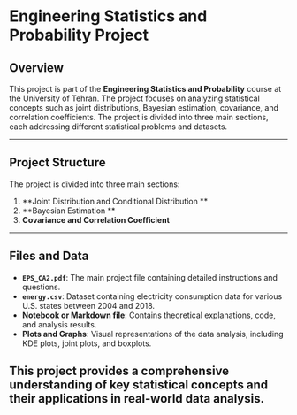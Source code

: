 # Engineering Statistics and Probability Project

## Overview
This project is part of the **Engineering Statistics and Probability** course at the University of Tehran. The project focuses on analyzing statistical concepts such as joint distributions, Bayesian estimation, covariance, and correlation coefficients. The project is divided into three main sections, each addressing different statistical problems and datasets.

---

## Project Structure
The project is divided into three main sections:

1. **Joint Distribution and Conditional Distribution **
2. **Bayesian Estimation **
3. **Covariance and Correlation Coefficient**

---

## Files and Data
- **`EPS_CA2.pdf`**: The main project file containing detailed instructions and questions.
- **`energy.csv`**: Dataset containing electricity consumption data for various U.S. states between 2004 and 2018.
- **Notebook or Markdown file**: Contains theoretical explanations, code, and analysis results.
- **Plots and Graphs**: Visual representations of the data analysis, including KDE plots, joint plots, and boxplots.


This project provides a comprehensive understanding of key statistical concepts and their applications in real-world data analysis.
---
